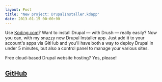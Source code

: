 ```yaml
---
layout: Post
title: "New project: DrupalInstaller.kdapp"
date: 2013-01-15 00:00:00
---
```


Use [Koding.com](http://www.koding.com)? Want to install Drupal — with Drush — really easily? Now you can, with my snazzy new Drupal Installer app. Just add it to your account's apps via GitHub and you'll have both a way to deploy Drupal in under 5 minutes, but also a control panel to manage your various sites. 

Free cloud-based Drupal website hosting? Yes, please!

## [GitHub](https://github.com/aendrew/DrupalInstaller.kdapp)